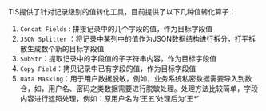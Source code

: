 
TIS提供了针对记录级别的值转化工具，目前提供了以下几种值转化算子：

1. `Concat Fields` : 拼接记录中的几个字段的值，作为目标字段值
2. `JSON Splitter` ：将记录中某列中的值作为JSON数据结构进行拆分，打平拆散生成数个新的目标字段值
3. `SubStr`：提取记录中的字段值的子字符串内容，作为目标字段值
4. `Copy Field`：拷贝记录中已有字段的值，作为目标字段值
5. `Data Masking`：用于用户数据脱敏，例如，业务系统私密数据需要导入到数仓，如，用户名、密码之类数据需要进行脱敏处理。处理方法比较简单，字段内容进行遮照处理，例如：原用户名为‘王五’处理后为‘王*’
